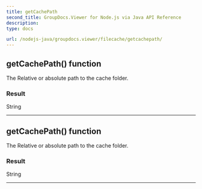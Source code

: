 ```yaml
---
title: getCachePath
second_title: GroupDocs.Viewer for Node.js via Java API Reference
description: 
type: docs

url: /nodejs-java/groupdocs.viewer/filecache/getcachepath/
---
```


## getCachePath()  function
The Relative or absolute path to the cache folder.

### Result
String


---


## getCachePath()  function
The Relative or absolute path to the cache folder.

### Result
String


---


